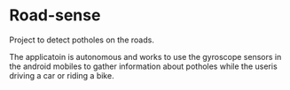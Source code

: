 # Road-sense
Project to detect potholes on the roads.

The applicatoin is autonomous and works to use the gyroscope sensors in the android mobiles to gather information about potholes while the useris driving a car or riding a bike.
